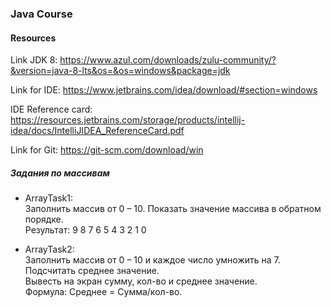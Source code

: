 ### Java Course

#### Resources

Link JDK 8: https://www.azul.com/downloads/zulu-community/?&version=java-8-lts&os=&os=windows&package=jdk

Link for IDE: https://www.jetbrains.com/idea/download/#section=windows

IDE Reference card: https://resources.jetbrains.com/storage/products/intellij-idea/docs/IntelliJIDEA_ReferenceCard.pdf

Link for Git: https://git-scm.com/download/win


##### Задания по массивам
* ArrayTask1:  
    Заполнить массив от 0 – 10. 
    Показать значение массива в обратном порядке.   
    Результат: 9 8 7 6 5 4 3 2 1 0
    
*    ArrayTask2:   
    Заполнить массив от 0 – 10 и каждое число умножить на 7.   
    Подсчитать среднее значение.   
    Вывесть на экран сумму, кол-во и среднее значение.   
    Формула: Среднее = Сумма/кол-во.
 

